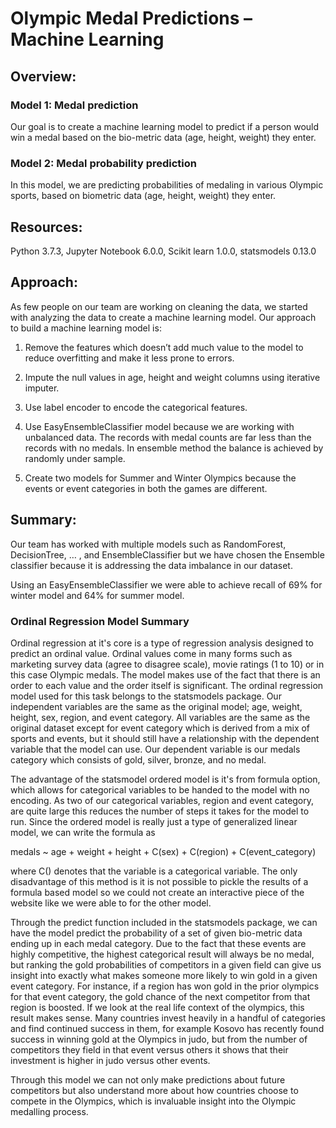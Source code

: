 # Olympic Medal Predictions – Machine Learning

## Overview:

### Model 1: Medal prediction

Our goal is to create a machine learning model to predict if a person would win a medal based on the bio-metric data (age, height, weight) they enter. 

### Model 2: Medal probability prediction

In this model, we are predicting probabilities of medaling in various Olympic sports, based on biometric data (age, height, weight) they enter.

## Resources: 
Python 3.7.3, Jupyter Notebook 6.0.0, Scikit learn 1.0.0, statsmodels 0.13.0

## Approach:

As few people on our team are working on cleaning the data, we started with analyzing the data to create a machine learning model. Our approach to build a machine learning model is:

1. Remove the features which doesn’t add much value to the model to reduce overfitting and make it less prone to errors.
	
2. Impute the null values in age, height and weight columns using iterative imputer.
	
3. Use label encoder to encode the categorical features.
	
4. Use EasyEnsembleClassifier model because we are working with unbalanced data. The records with medal counts are far less than the records with no medals. In ensemble method the balance is achieved by randomly under sample.
	
5. Create two models for Summer and Winter Olympics because the events or event categories in both the games are different.

## Summary:

Our team has worked with multiple models such as RandomForest, DecisionTree, … , and EnsembleClassifier but we have chosen the Ensemble classifier because it is addressing the data imbalance in our dataset.

Using an EasyEnsembleClassifier we were able to achieve recall of 69% for winter model and 64% for summer model.


### Ordinal Regression Model Summary

Ordinal regression at it's core is a type of regression analysis designed to predict an ordinal value. Ordinal values come in many forms such as marketing survey data (agree to disagree scale), movie ratings (1 to 10) or in this case Olympic medals. The model makes use of the fact that there is an order to each value and the order itself is significant. The ordinal regression model used for this task belongs to the statsmodels package. Our independent variables are the same as the original model; age, weight, height, sex, region, and event category. All variables are the same as the original dataset except for event category which is derived from a mix of sports and events, but it should still have a relationship with the dependent variable that the model can use. Our dependent variable is our medals category which consists of gold, silver, bronze, and no medal.

The advantage of the statsmodel ordered model is it's from formula option, which allows for categorical variables to be handed to the model with no encoding. As two of our categorical variables, region and event category, are quite large this reduces the number of steps it takes for the model to run. Since the ordered model is really just a type of generalized linear model, we can write the formula as

medals ~ age + weight + height + C(sex) + C(region) + C(event_category)

where C() denotes that the variable is a categorical variable. The only disadvantage of this method is it is not possible to pickle the results of a formula based model so we could not create an interactive piece of the website like we were able to for the other model.

Through the predict function included in the statsmodels package, we can have the model predict the probability of a set of given bio-metric data ending up in each medal category. Due to the fact that these events are highly competitive, the highest categorical result will always be no medal, but ranking the gold probabilities of competitors in a given field can give us insight into exactly what makes someone more likely to win gold in a given event category. For instance, if a region has won gold in the prior olympics for that event category, the gold chance of the next competitor from that region is boosted. If we look at the real life context of the olympics, this result makes sense. Many countries invest heavily in a handful of categories and find continued success in them, for example Kosovo has recently found success in winning gold at the Olympics in judo, but from the number of competitors they field in that event versus others it shows that their investment is higher in judo versus other events.

Through this model we can not only make predictions about future competitors but also understand more about how countries choose to compete in the Olympics, which is invaluable insight into the Olympic medalling process.

